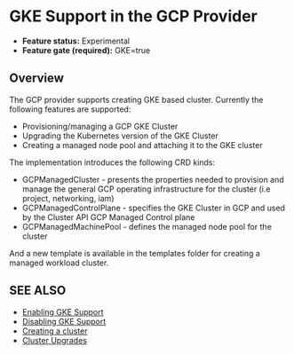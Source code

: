 # GKE Support in the GCP Provider

- **Feature status:** Experimental
- **Feature gate (required):** GKE=true

## Overview

The GCP provider supports creating GKE based cluster. Currently the following features are supported:

- Provisioning/managing a GCP GKE Cluster
- Upgrading the Kubernetes version of the GKE Cluster
- Creating a managed node pool and attaching it to the GKE cluster

The implementation introduces the following CRD kinds:

- GCPManagedCluster - presents the properties needed to provision and manage the general GCP operating infrastructure for the cluster (i.e project, networking, iam)
- GCPManagedControlPlane - specifies the GKE Cluster in GCP and used by the Cluster API GCP Managed Control plane
- GCPManagedMachinePool - defines the managed node pool for the cluster

And a new template is available in the templates folder for creating a managed workload cluster.

## SEE ALSO

* [Enabling GKE Support](enabling.md)
* [Disabling GKE Support](disabling.md)
* [Creating a cluster](creating-a-cluster.md)
* [Cluster Upgrades](cluster-upgrades.md)